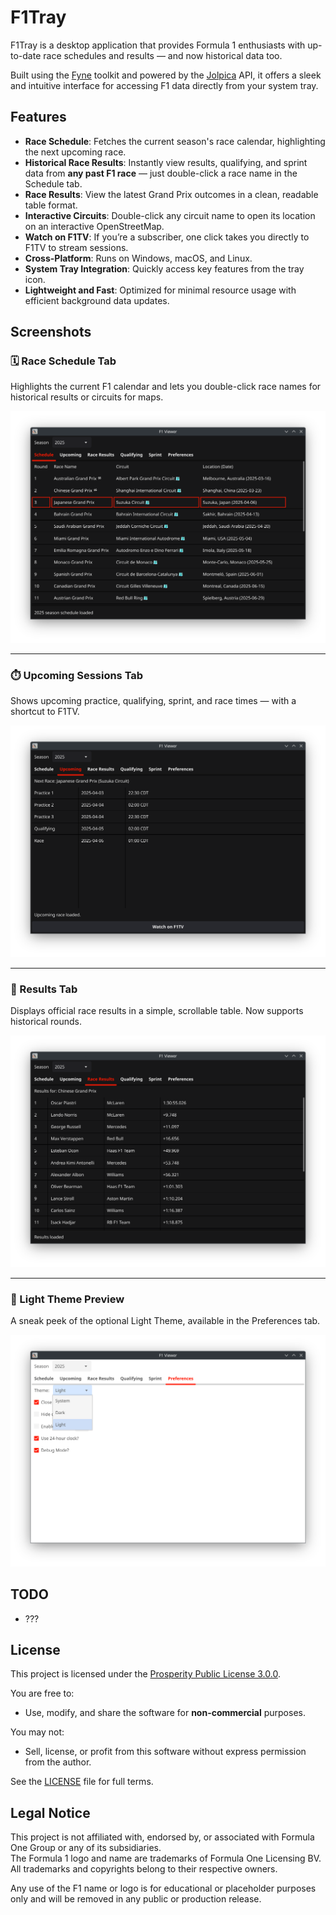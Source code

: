 # F1Tray

F1Tray is a desktop application that provides Formula 1 enthusiasts with up-to-date race schedules and results — and now historical data too.  

Built using the [Fyne](https://fyne.io/) toolkit and powered by the [Jolpica](https://jolpica.com/) API, it offers a sleek and intuitive interface for accessing F1 data directly from your system tray.

## Features

- **Race Schedule**: Fetches the current season's race calendar, highlighting the next upcoming race.
- **Historical Race Results**: Instantly view results, qualifying, and sprint data from **any past F1 race** — just double-click a race name in the Schedule tab.
- **Race Results**: View the latest Grand Prix outcomes in a clean, readable table format.
- **Interactive Circuits**: Double-click any circuit name to open its location on an interactive OpenStreetMap.
- **Watch on F1TV**: If you’re a subscriber, one click takes you directly to F1TV to stream sessions.
- **Cross-Platform**: Runs on Windows, macOS, and Linux.
- **System Tray Integration**: Quickly access key features from the tray icon.
- **Lightweight and Fast**: Optimized for minimal resource usage with efficient background data updates.

## Screenshots

### 🗓️ Race Schedule Tab  
Highlights the current F1 calendar and lets you double-click race names for historical results or circuits for maps.

![Schedule Tab](cmd/f1tray/assets/schedule.png)

---

### ⏱️ Upcoming Sessions Tab  
Shows upcoming practice, qualifying, sprint, and race times — with a shortcut to F1TV.

![Upcoming Tab](cmd/f1tray/assets/upcoming.png)

---

### 🏁 Results Tab  
Displays official race results in a simple, scrollable table. Now supports historical rounds.

![Results Tab](cmd/f1tray/assets/results.png)

---

### 🎨 Light Theme Preview  
A sneak peek of the optional Light Theme, available in the Preferences tab.

![Light Theme](cmd/f1tray/assets/light_theme.png)

## TODO
- ???

## License

This project is licensed under the [Prosperity Public License 3.0.0](https://polyformproject.org/licenses/prosperity/3.0.0/).

You are free to:
- Use, modify, and share the software for **non-commercial** purposes.

You may not:
- Sell, license, or profit from this software without express permission from the author.

See the [LICENSE](LICENSE) file for full terms.

## Legal Notice

This project is not affiliated with, endorsed by, or associated with Formula One Group or any of its subsidiaries.  
The Formula 1 logo and name are trademarks of Formula One Licensing BV.  
All trademarks and copyrights belong to their respective owners.

Any use of the F1 name or logo is for educational or placeholder purposes only and will be removed in any public or production release.
